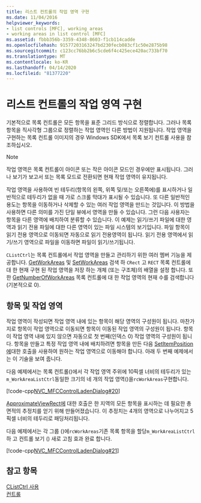 ```yaml
---
title: 리스트 컨트롤의 작업 영역 구현
ms.date: 11/04/2016
helpviewer_keywords:
- list controls [MFC], working areas
- working areas in list control [MFC]
ms.assetid: fbbb356b-3359-4348-8603-f1cb114cadde
ms.openlocfilehash: 91577203163247bd230fecb083cf1c50e2875b98
ms.sourcegitcommit: c123cc76bb2b6c5cde6f4c425ece420ac733bf70
ms.translationtype: MT
ms.contentlocale: ko-KR
ms.lasthandoff: 04/14/2020
ms.locfileid: "81377220"
---
```

# <a name="implementing-working-areas-in-list-controls"></a>리스트 컨트롤의 작업 영역 구현

기본적으로 목록 컨트롤은 모든 항목을 표준 그리드 방식으로 정렬합니다. 그러나 목록 항목을 직사각형 그룹으로 정렬하는 작업 영역인 다른 방법이 지원됩니다. 작업 영역을 구현하는 목록 컨트롤 이미지의 경우 Windows SDK에서 목록 보기 컨트롤 사용을 참조하십시오.

> [!NOTE]
> 작업 영역은 목록 컨트롤이 아이콘 또는 작은 아이콘 모드인 경우에만 표시됩니다. 그러나 보기가 보고서 또는 목록 모드로 전환되면 현재 작업 영역이 유지됩니다.

작업 영역을 사용하여 빈 테두리(항목의 왼쪽, 위쪽 및/또는 오른쪽에)를 표시하거나 일반적으로 테두리가 없을 때 가로 스크롤 막대가 표시될 수 있습니다. 또 다른 일반적인 용도는 항목을 이동하거나 삭제할 수 있는 여러 작업 영역을 만드는 것입니다. 이 방법을 사용하면 다른 의미를 가진 단일 뷰에서 영역을 만들 수 있습니다. 그런 다음 사용자는 항목을 다른 영역에 배치하여 분류할 수 있습니다. 이 예제는 읽기/쓰기 파일에 대한 영역과 읽기 전용 파일에 대한 다른 영역이 있는 파일 시스템의 보기입니다. 파일 항목이 읽기 전용 영역으로 이동되면 자동으로 읽기 전용영역이 됩니다. 읽기 전용 영역에서 읽기/쓰기 영역으로 파일을 이동하면 파일이 읽기/쓰기됩니다.

`CListCtrl`는 목록 컨트롤에서 작업 영역을 만들고 관리하기 위한 여러 멤버 기능을 제공합니다. [GetWorkAreas](../mfc/reference/clistctrl-class.md#getworkareas) 및 [SetWorkAreas](../mfc/reference/clistctrl-class.md#setworkareas) 검색 하 `CRect` 고 `RECT` 목록 컨트롤에 대 한 현재 구현 된 작업 영역을 저장 하는 개체 (또는 구조체)의 배열을 설정 합니다. 또한 [GetNumberOfWorkAreas](../mfc/reference/clistctrl-class.md#getnumberofworkareas) 목록 컨트롤에 대 한 작업 영역의 현재 수를 검색합니다 (기본적으로 0).

## <a name="items-and-working-areas"></a>항목 및 작업 영역

작업 영역이 작성되면 작업 영역 내에 있는 항목이 해당 영역의 구성원이 됩니다. 마찬가지로 항목이 작업 영역으로 이동되면 항목이 이동된 작업 영역의 구성원이 됩니다. 항목이 작업 영역 내에 있지 않으면 자동으로 첫 번째(인덱스 0) 작업 영역의 구성원이 됩니다. 항목을 만들고 특정 작업 영역 내에 배치하려면 항목을 만든 다음 [SetItemPosition에](../mfc/reference/clistctrl-class.md#setitemposition)대한 호출을 사용하여 원하는 작업 영역으로 이동해야 합니다. 아래 두 번째 예제에서는 이 기술을 보여 줍니다.

다음 예제에서는 목록 컨트롤()에서 각 작업 영역 주위에 10픽셀 너비의 테두리가 있는`m_WorkAreaListCtrl`동일한 크기의 네 개의 작업 영역()을`rcWorkAreas`구현합니다.

[!code-cpp[NVC_MFCControlLadenDialog#20](../mfc/codesnippet/cpp/implementing-working-areas-in-list-controls_1.cpp)]

[ApproximateViewRect에](../mfc/reference/clistctrl-class.md#approximateviewrect) 대한 호출은 한 지역의 모든 항목을 표시하는 데 필요한 총 면적의 추정치를 얻기 위해 만들어졌습니다. 이 추정치는 4개의 영역으로 나누어지고 5픽셀 너비의 테두리로 패딩처리됩니다.

다음 예제에서는 각 그룹 ()에`rcWorkAreas`기존 목록 항목을 할당`m_WorkAreaListCtrl`하 고 컨트롤 보기 () 새로 고침 효과 완료 합니다.

[!code-cpp[NVC_MFCControlLadenDialog#21](../mfc/codesnippet/cpp/implementing-working-areas-in-list-controls_2.cpp)]

## <a name="see-also"></a>참고 항목

[CListCtrl 사용](../mfc/using-clistctrl.md)<br/>
[컨트롤](../mfc/controls-mfc.md)

